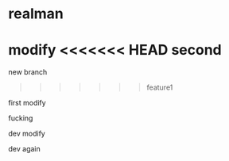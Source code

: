 # realman
modify
<<<<<<< HEAD
second
=======
new branch
>>>>>>> feature1

first modify

fucking 

dev modify

dev again

